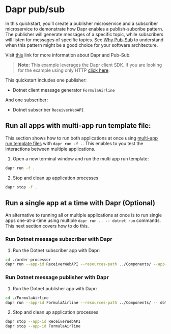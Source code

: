 # Dapr pub/sub

In this quickstart, you'll create a publisher microservice and a subscriber microservice to demonstrate how Dapr enables a publish-subcribe pattern. The publisher will generate messages of a specific topic, while subscribers will listen for messages of specific topics. See [Why Pub-Sub](https://docs.dapr.io/developing-applications/building-blocks/pubsub/pubsub-overview/) to understand when this pattern might be a good choice for your software architecture.

Visit [this](https://docs.dapr.io/developing-applications/building-blocks/pubsub/) link for more information about Dapr and Pub-Sub.

> **Note:** This example leverages the Dapr client SDK. If you are looking for the example using only HTTP [click here](../http).

This quickstart includes one publisher:

- Dotnet client message generator `FormulaAirline`

And one subscriber:

- Dotnet subscriber `ReceiverWebAPI`

## Run all apps with multi-app run template file:

This section shows how to run both applications at once using [multi-app run template files](https://docs.dapr.io/developing-applications/local-development/multi-app-dapr-run/multi-app-overview/) with `dapr run -f .`. This enables to you test the interactions between multiple applications.

1. Open a new terminal window and run the multi app run template:

```bash
dapr run -f .
```

2. Stop and clean up application processes

```bash
dapr stop -f .
```

## Run a single app at a time with Dapr (Optional)

An alternative to running all or multiple applications at once is to run single apps one-at-a-time using multiple `dapr run .. -- dotnet run` commands. This next section covers how to do this.

### Run Dotnet message subscriber with Dapr

1. Run the Dotnet subscriber app with Dapr:

```bash
cd ./order-processor
dapr run --app-id ReceiverWebAPI --resources-path ../Components/ --app-port 7006 -- dotnet run
```

### Run Dotnet message publisher with Dapr

1. Run the Dotnet publisher app with Dapr:

```bash
cd ./FormulaAirline
dapr run --app-id FormulaAirline --resources-path ../Components/ -- dotnet run
```

2. Stop and clean up application processes

```bash
dapr stop --app-id ReceiverWebAPI
dapr stop --app-id FormulaAirline
```
